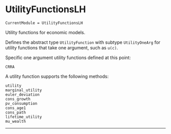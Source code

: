 # UtilityFunctionsLH

```@meta
CurrentModule = UtilityFunctionsLH
```

Utility functions for economic models.

Defines the abstract type `UtilityFunction` with subtype `UtilityOneArg` for utility functions that take one argument, such as `u(c)`.

Specific one argument utility functions defined at this point:

```@docs
CRRA
```

A utility function supports the following methods:

```@docs
utility
marginal_utility
euler_deviation
cons_growth
pv_consumption
cons_age1
cons_path
lifetime_utility
mu_wealth
```

-------------